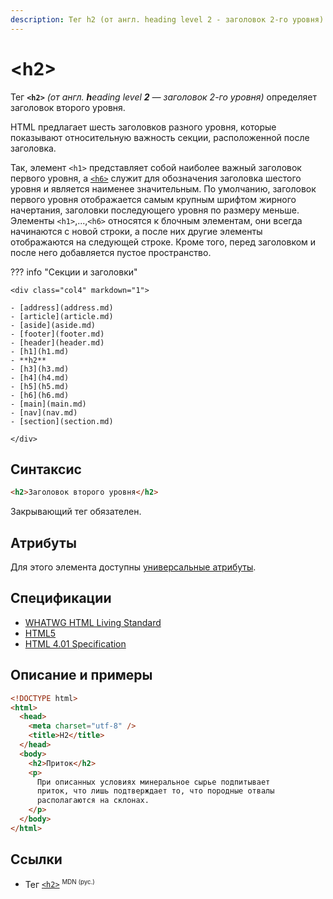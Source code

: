 ```yaml
---
description: Тег h2 (от англ. heading level 2 - заголовок 2-го уровня) определяет заголовок второго уровня
---
```


# &lt;h2&gt;

Тег **`<h2>`** _(от англ. **h**eading level **2** — заголовок 2-го уровня)_ определяет заголовок второго уровня.

HTML предлагает шесть заголовков разного уровня, которые показывают относительную важность секции, расположенной после заголовка.

Так, элемент `<h1>` представляет собой наиболее важный заголовок первого уровня, а [`<h6>`](h6.md) служит для обозначения заголовка шестого уровня и является наименее значительным. По умолчанию, заголовок первого уровня отображается самым крупным шрифтом жирного начертания, заголовки последующего уровня по размеру меньше. Элементы `<h1>`,...,`<h6>` относятся к блочным элементам, они всегда начинаются с новой строки, а после них другие элементы отображаются на следующей строке. Кроме того, перед заголовком и после него добавляется пустое пространство.

??? info "Секции и заголовки"

    <div class="col4" markdown="1">

    - [address](address.md)
    - [article](article.md)
    - [aside](aside.md)
    - [footer](footer.md)
    - [header](header.md)
    - [h1](h1.md)
    - **h2**
    - [h3](h3.md)
    - [h4](h4.md)
    - [h5](h5.md)
    - [h6](h6.md)
    - [main](main.md)
    - [nav](nav.md)
    - [section](section.md)

    </div>

## Синтаксис

```html
<h2>Заголовок второго уровня</h2>
```

Закрывающий тег обязателен.

## Атрибуты

Для этого элемента доступны [универсальные атрибуты](uni-attr.md).

## Спецификации

- [WHATWG HTML Living Standard](https://html.spec.whatwg.org/multipage/sections.html#the-h1,-h2,-h3,-h4,-h5,-and-h6-elements)
- [HTML5](http://www.w3.org/TR/html5/sections.html#the-h1,-h2,-h3,-h4,-h5,-and-h6-elements)
- [HTML 4.01 Specification](http://www.w3.org/TR/html401/struct/global.html#h-7.5.5)

## Описание и примеры

```html
<!DOCTYPE html>
<html>
  <head>
    <meta charset="utf-8" />
    <title>H2</title>
  </head>
  <body>
    <h2>Приток</h2>
    <p>
      При описанных условиях минеральное сырье подпитывает
      приток, что лишь подтверждает то, что породные отвалы
      располагаются на склонах.
    </p>
  </body>
</html>
```

## Ссылки

- Тег [`<h2>`](https://developer.mozilla.org/ru/docs/Web/HTML/Element/h2) <sup><small>MDN (рус.)</small></sup>
